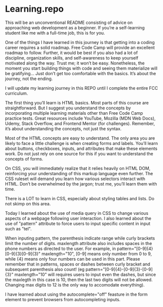 # Learning.repo
This will be an unconventional README consisting of advice on approaching web development as a beginner. If you’re a self-learning student like me with a full-time job, this is for you. 

One of the things I have learned in this journey is that getting into a coding career requires a solid roadmap. Free Code Camp will provide an excellent roadmap to follow. Further, it would be best if you also had a lot of discipline, organization skills, and self-awareness to keep yourself motivated along the way. Trust me; it won’t be easy. Nonetheless, the moment you start building things with code and seeing them materialize will be gratifying… Just don’t get too comfortable with the basics. It’s about the journey, not the ending.

I will update my learning journey in this REPO until I complete the entire FCC curriculum.

The first thing you’ll learn is HTML basics. Most parts of this course are straightforward. But I suggest you understand the concepts by incorporating multiple learning materials other than Free Code Camp practice tests. Great resources include YouTube, Mozilla (MDN Web Docs), Udemy, Stack Overflow, and Frontend Mentor (for challenges). Remember, it’s about understanding the concepts, not just the syntax.

Most of the HTML concepts are easy to understand. The only area you are likely to face a little challenge is when creating forms and labels. You’ll learn about buttons, checkboxes, inputs, and attributes that make these elements work. Do not just rely on one source for this if you want to understand the concepts of forms.

On CSS, you will immediately realize that it relies heavily on HTML DOM, reinforcing your understanding of this markup language even further. The CSS ruleset will demand you learn how various selectors interact with HTML. Don’t be overwhelmed by the jargon; trust me, you’ll learn them with time.


There is a LOT to learn in CSS, especially about styling tables and lists. Do not skimp on this area.


Today I learned about the use of media query in CSS to change various aspects of a webpage following user interaction.
I also learned about the use of "pattern" attribute to force users to input specific content in input such as "tel".

When inputing pattern, the parenthesis indicate range while curly brackets limit the number of digits. maxlength attribute also includes spaces in the phone numbers as directed to the user.
For example, in pattern="[0-9]{4}[0-9]{3}[0-9]{3}" maxlength="10", [0-9] means only number from 0 to 9, while {4} means only four numbers can be used in this part. Please remember that in patterns, spaces or dashes between curly bracket and subsequent parenthesis also count! (eg pattern="[0-9]{4}-[0-9]{3}-[0-9]{3}" maxlength="10" will requires users to input even the dashes, but since the maxlegth in this case is 10, then the last two digits will not be allowed. Changing max digits to 12 is the only way to accomodate everything).

I have learned about using the autocomplete="off" feasture in the form element to prevent browsers from autocompleting inputs.
